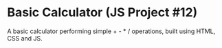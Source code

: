 # Basic Calculator (JS Project #12)
A basic calculator performing simple + - * / operations, built using HTML, CSS and JS.

